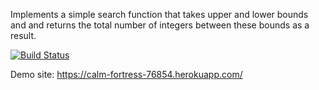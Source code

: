 Implements a simple search function that takes upper and lower bounds and 
and returns the total number of integers between these bounds as a result.

[![Build Status](https://travis-ci.org/zekimazan/myDemoApp.svg?branch=master)](https://travis-ci.org/zekimazan/myDemoApp)

Demo site: https://calm-fortress-76854.herokuapp.com/
